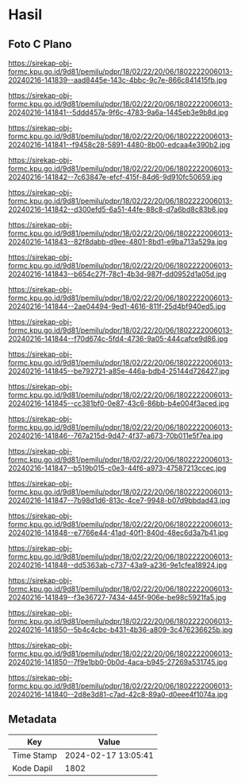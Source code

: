 # Hasil

## Foto C Plano

https://sirekap-obj-formc.kpu.go.id/9d81/pemilu/pdpr/18/02/22/20/06/1802222006013-20240216-141839--aad8445e-143c-4bbc-9c7e-866c841415fb.jpg

https://sirekap-obj-formc.kpu.go.id/9d81/pemilu/pdpr/18/02/22/20/06/1802222006013-20240216-141841--5ddd457a-9f6c-4783-9a6a-1445eb3e9b8d.jpg

https://sirekap-obj-formc.kpu.go.id/9d81/pemilu/pdpr/18/02/22/20/06/1802222006013-20240216-141841--f9458c28-5891-4480-8b00-edcaa4e390b2.jpg

https://sirekap-obj-formc.kpu.go.id/9d81/pemilu/pdpr/18/02/22/20/06/1802222006013-20240216-141842--7c63847e-efcf-415f-84d6-9d910fc50659.jpg

https://sirekap-obj-formc.kpu.go.id/9d81/pemilu/pdpr/18/02/22/20/06/1802222006013-20240216-141842--d300efd5-6a51-44fe-88c8-d7a6bd8c83b6.jpg

https://sirekap-obj-formc.kpu.go.id/9d81/pemilu/pdpr/18/02/22/20/06/1802222006013-20240216-141843--82f8dabb-d9ee-4801-8bd1-e9ba713a529a.jpg

https://sirekap-obj-formc.kpu.go.id/9d81/pemilu/pdpr/18/02/22/20/06/1802222006013-20240216-141843--b654c27f-78c1-4b3d-987f-dd0952d1a05d.jpg

https://sirekap-obj-formc.kpu.go.id/9d81/pemilu/pdpr/18/02/22/20/06/1802222006013-20240216-141844--2ae04494-9ed1-4616-811f-25d4bf940ed5.jpg

https://sirekap-obj-formc.kpu.go.id/9d81/pemilu/pdpr/18/02/22/20/06/1802222006013-20240216-141844--f70d674c-5fd4-4736-9a05-444cafce9d86.jpg

https://sirekap-obj-formc.kpu.go.id/9d81/pemilu/pdpr/18/02/22/20/06/1802222006013-20240216-141845--be792721-a85e-446a-bdb4-25144d726427.jpg

https://sirekap-obj-formc.kpu.go.id/9d81/pemilu/pdpr/18/02/22/20/06/1802222006013-20240216-141845--cc381bf0-0e87-43c6-86bb-b4e004f3aced.jpg

https://sirekap-obj-formc.kpu.go.id/9d81/pemilu/pdpr/18/02/22/20/06/1802222006013-20240216-141846--767a215d-9d47-4f37-a673-70b011e5f7ea.jpg

https://sirekap-obj-formc.kpu.go.id/9d81/pemilu/pdpr/18/02/22/20/06/1802222006013-20240216-141847--b519b015-c0e3-44f6-a973-47587213ccec.jpg

https://sirekap-obj-formc.kpu.go.id/9d81/pemilu/pdpr/18/02/22/20/06/1802222006013-20240216-141847--7b98d1d6-813c-4ce7-9948-b07d9bbdad43.jpg

https://sirekap-obj-formc.kpu.go.id/9d81/pemilu/pdpr/18/02/22/20/06/1802222006013-20240216-141848--e7766e44-41ad-40f1-840d-48ec6d3a7b41.jpg

https://sirekap-obj-formc.kpu.go.id/9d81/pemilu/pdpr/18/02/22/20/06/1802222006013-20240216-141848--dd5363ab-c737-43a9-a236-9e1cfea18924.jpg

https://sirekap-obj-formc.kpu.go.id/9d81/pemilu/pdpr/18/02/22/20/06/1802222006013-20240216-141849--f3e36727-7434-445f-906e-be98c5921fa5.jpg

https://sirekap-obj-formc.kpu.go.id/9d81/pemilu/pdpr/18/02/22/20/06/1802222006013-20240216-141850--5b4c4cbc-b431-4b36-a809-3c476236625b.jpg

https://sirekap-obj-formc.kpu.go.id/9d81/pemilu/pdpr/18/02/22/20/06/1802222006013-20240216-141850--7f9e1bb0-0b0d-4aca-b945-27269a531745.jpg

https://sirekap-obj-formc.kpu.go.id/9d81/pemilu/pdpr/18/02/22/20/06/1802222006013-20240216-141840--2d8e3d81-c7ad-42c8-89a0-d0eee4f1074a.jpg


## Metadata

| Key        | Value               |
| ---------- | ------------------- |
| Time Stamp | 2024-02-17 13:05:41 |
| Kode Dapil | 1802                |



